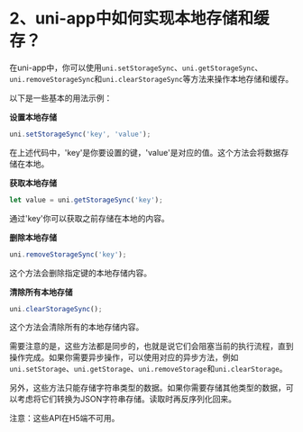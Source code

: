 # 2、uni-app中如何实现本地存储和缓存？

在uni-app中，你可以使用`uni.setStorageSync`、`uni.getStorageSync`、`uni.removeStorageSync`和`uni.clearStorageSync`等方法来操作本地存储和缓存。

以下是一些基本的用法示例：

**设置本地存储**

```javascript
uni.setStorageSync('key', 'value');
```

在上述代码中，'key'是你要设置的键，'value'是对应的值。这个方法会将数据存储在本地。

**获取本地存储**

```javascript
let value = uni.getStorageSync('key');
```

通过'key'你可以获取之前存储在本地的内容。

**删除本地存储**

```javascript
uni.removeStorageSync('key');
```

这个方法会删除指定键的本地存储内容。

**清除所有本地存储**

```javascript
uni.clearStorageSync();
```

这个方法会清除所有的本地存储内容。

需要注意的是，这些方法都是同步的，也就是说它们会阻塞当前的执行流程，直到操作完成。如果你需要异步操作，可以使用对应的异步方法，例如`uni.setStorage`、`uni.getStorage`、`uni.removeStorage`和`uni.clearStorage`。

另外，这些方法只能存储字符串类型的数据。如果你需要存储其他类型的数据，可以考虑将它们转换为JSON字符串存储。读取时再反序列化回来。

注意：这些API在H5端不可用。
